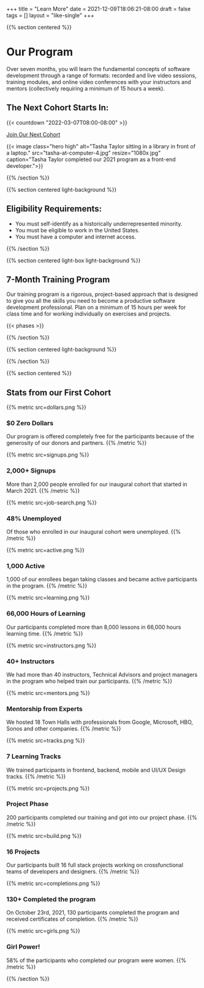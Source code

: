 +++
title = "Learn More"
date = 2021-12-09T18:06:21-08:00
draft = false
tags = []
layout = "like-single"
+++

{{% section centered %}}

# Our Program

Over seven months, you will learn the fundamental concepts of software
development through a range of formats: recorded and live video sessions,
training modules, and online video conferences with your instructors and mentors
(collectively requiring a minimum of 15 hours a week).

## The Next Cohort Starts In:

{{< countdown "2022-03-07T08:00-08:00" >}}

<a class="button-like standout" href="/enroll">Join Our Next Cohort</a>

{{< image class="hero high"
    alt="Tasha Taylor sitting in a library in front of a laptop."
    src="tasha-at-computer-4.jpg" resize="1080x jpg"
    caption="Tasha Taylor completed our 2021 program as a front-end developer.">}}

{{% /section %}}

{{% section centered light-background %}}

## Eligibility Requirements:

<div class="list">

- You must self-identify as a historically underrepresented minority.
- You must be eligible to work in the United States.
- You must have a computer and internet access.

</div>

{{% /section %}}

{{% section centered light-box light-background %}}

## 7-Month Training Program

Our training program is a rigorous, project-based approach that is designed to
give you all the skills you need to become a productive software development
professional. Plan on a minimum of 15 hours per week for class time and for
working individually on exercises and projects.

{{< phases >}}

{{% /section %}}

{{% section centered light-background %}}

{{% /section %}}

{{% section centered %}}

## Stats from our First Cohort

{{% metric src=dollars.png %}}
### $0 Zero Dollars
Our program is offered completely free for the participants because of the
generosity of our donors and partners.
{{% /metric %}}

{{% metric src=signups.png %}}
### 2,000+ Signups
More than 2,000 people enrolled for our inaugural cohort that started in March
2021.
{{% /metric %}}

{{% metric src=job-search.png %}}
### 48% Unemployed
Of those who enrolled in our inaugural cohort were unemployed.
{{% /metric %}}

{{% metric src=active.png %}}
### 1,000 Active
1,000 of our enrollees began taking classes and became active participants in
the program.
{{% /metric %}}

{{% metric src=learning.png %}}
### 66,000 Hours of Learning
Our participants completed more than 8,000 lessons in 66,000 hours learning
time.
{{% /metric %}}

{{% metric src=instructors.png %}}
### 40+ Instructors
We had more than 40 instructors, Technical Advisors and project managers in the
program who helped train our participants.
{{% /metric %}}

{{% metric src=mentors.png %}}
### Mentorship from Experts
We hosted 18 Town Halls with professionals from Google, Microsoft, HBO, Sonos
and other companies.
{{% /metric %}}

{{% metric src=tracks.png %}}
### 7 Learning Tracks
We trained participants in frontend, backend, mobile and UI/UX Design tracks.
{{% /metric %}}

{{% metric src=projects.png %}}
### Project Phase
200 participants completed our training and got into our project phase.
{{% /metric %}}

{{% metric src=build.png %}}
### 16 Projects
Our participants built 16 full stack projects working on crossfunctional teams
of developers and designers.
{{% /metric %}}

{{% metric src=completions.png %}}
### 130+ Completed the program
On October 23rd, 2021, 130 participants completed the program and received
certificates of completion.
{{% /metric %}}

{{% metric src=girls.png %}}
### Girl Power!
58% of the participants who completed our program were women.
{{% /metric %}}

{{% /section %}}

